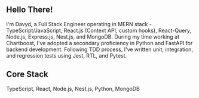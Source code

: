 ## Hello There!
I'm Davyd, a Full Stack Engineer operating in MERN stack - TypeScript/JavaScript, React.js (Context API, custom hooks), React-Query, Node.js, Express.js, Nest.js, and MongoDB. During my time working at Chartboost, I've adopted a secondary proficiency in Python and FastAPI for backend development. Following TDD process, I've written unit, integration, and regression tests using Jest, RTL, and Pytest. 

## Core Stack
TypeScript, React, Node.js, Nest.js, Python, MongoDB

